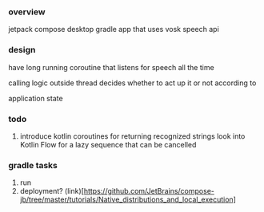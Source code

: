 ### overview
jetpack compose desktop gradle app that uses vosk speech api

### design
have long running coroutine that listens for speech all the time

calling logic outside thread decides whether to act up it or not according to 

application state

### todo
1. introduce kotlin coroutines for returning recognized strings
look into Kotlin Flow for a lazy sequence that can be cancelled


### gradle tasks
1. run
2. deployment? (link)[https://github.com/JetBrains/compose-jb/tree/master/tutorials/Native_distributions_and_local_execution]